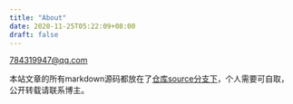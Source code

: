 ```yaml
---
title: "About"
date: 2020-11-25T05:22:09+08:00
draft: false
---
```


784319947@qq.com

本站文章的所有markdown源码都放在了[仓库source分支下](https://github.com/ole12138/ole12138.github.io/tree/source/content)，个人需要可自取，公开转载请联系博主。
